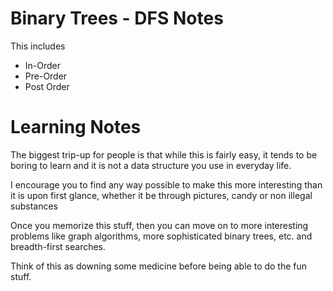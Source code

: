 # Binary Trees - DFS Notes

This includes

* In-Order
* Pre-Order
* Post Order

# Learning Notes

The biggest trip-up for people is that while this is fairly easy, it
tends to be boring to learn and it is not a data structure you use
in everyday life.

I encourage you to find any way possible to make this more interesting 
than it is upon first glance, whether it be through pictures, candy or
non illegal substances

Once you memorize this stuff, then you can move on to more interesting
problems like graph algorithms, more sophisticated binary trees, etc. and 
breadth-first searches. 

Think of this as downing some medicine before being able to do the
fun stuff.


